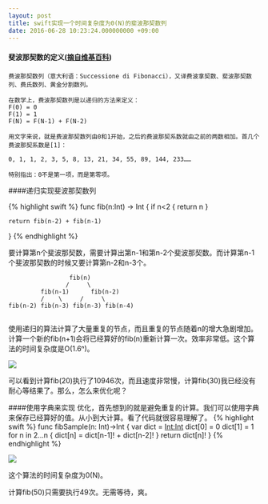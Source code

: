 ```yaml
---
layout: post
title: swift实现一个时间复杂度为0(N)的斐波那契数列
date: 2016-06-28 10:23:24.000000000 +09:00
---
```


#### 斐波那契数的定义([摘自维基百科](https://zh.wikipedia.org/wiki/%E6%96%90%E6%B3%A2%E9%82%A3%E5%A5%91%E6%95%B0%E5%88%97))
```
费波那契数列（意大利语：Successione di Fibonacci），又译费波拿契数、斐波那契数列、费氏数列、黄金分割数列。

在数学上，费波那契数列是以递归的方法来定义：
F(0) = 0
F(1) = 1
F(N) = F(N-1) + F(N-2)

用文字来说，就是费波那契数列由0和1开始，之后的费波那契系数就由之前的两数相加。首几个费波那契系数是[1]：

0, 1, 1, 2, 3, 5, 8, 13, 21, 34, 55, 89, 144, 233……

特别指出：0不是第一项，而是第零项。
```

####递归实现斐波那契数列

{% highlight swift %}
func fib(n:Int) -> Int
{
    if n<2
    {
        return n
    }
    
    return fib(n-2) + fib(n-1)
}
{% endhighlight %}


要计算第n个斐波那契数，需要计算出第n-1和第n-2个斐波那契数。而计算第n-1个斐波那契数的时候又要计算第n-2和n-3个。


```
		         fib(n)
		        /     \
		 fib(n-1)	   fib(n-2)
         /    \     /     \
fib(n-2) fib(n-3) fib(n-3) fib(n-4)
  
```
使用递归的算法计算了大量重复的节点，而且重复的节点随着n的增大急剧增加。计算一个新的fib(n+1)会将已经算好的fib(n)重新计算一次。效率非常低。这个算法的时间复杂度是O(1.6ⁿ)。


![](https://github.com/imphila/imphila.github.io/blob/master/assets/blogresource/fib20.png)

可以看到计算fib(20)执行了10946次，而且速度非常慢，计算fib(30)我已经没有耐心等结果了。那么，怎么来优化呢？


####使用字典来实现
优化，首先想到的就是避免重复的计算。我们可以使用字典来保存已经算好的值。从小到大计算。看了代码就很容易理解了。
{% highlight swift %}
func fibSample(n: Int)->Int
{
    var dict = [Int:Int]()
    dict[0] = 0
    dict[1] = 1
    for n in 2...n
    {
        dict[n] = dict[n-1]! + dict[n-2]!
    }
    return dict[n]!
}
{% endhighlight %}

![](https://github.com/imphila/imphila.github.io/blob/master/assets/blogresource/fibSample50.png)

这个算法的时间复杂度为0(N)。

计算fib(50)只需要执行49次。无需等待，爽。


